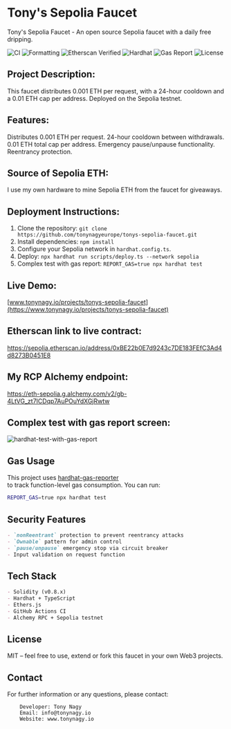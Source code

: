 # Tony's Sepolia Faucet

Tony's Sepolia Faucet - An open source Sepolia faucet with a daily free dripping.

![CI](https://github.com/tonynagyeurope/tonys-sepolia-faucet/actions/workflows/setup.yml/badge.svg)
![Formatting](https://github.com/tonynagyeurope/tonys-sepolia-faucet/actions/workflows/format.yml/badge.svg)
![Etherscan Verified](https://img.shields.io/badge/etherscan-verified-blue)
![Hardhat](https://img.shields.io/badge/built%20with-hardhat-yellow)
![Gas Report](https://img.shields.io/badge/gas%20report-CI%20generated-blue)
![License](https://img.shields.io/github/license/tonynagyeurope/tonys-sepolia-faucet)

## Project Description:

This faucet distributes 0.001 ETH per request, with a 24-hour cooldown and a 0.01 ETH cap per address. Deployed on the Sepolia testnet.

## Features:

Distributes 0.001 ETH per request.
24-hour cooldown between withdrawals.
0.01 ETH total cap per address.
Emergency pause/unpause functionality.
Reentrancy protection.

## Source of Sepolia ETH:

I use my own hardware to mine Sepolia ETH from the faucet for giveaways.

## Deployment Instructions:

1. Clone the repository: `git clone https://github.com/tonynagyeurope/tonys-sepolia-faucet.git`
2. Install dependencies: `npm install`
3. Configure your Sepolia network in `hardhat.config.ts`.
4. Deploy: `npx hardhat run scripts/deploy.ts --network sepolia`
5. Complex test with gas report: `REPORT_GAS=true npx hardhat test`

## Live Demo:

[www.tonynagy.io/projects/tonys-sepolia-faucet](https://www.tonynagy.io/projects/tonys-sepolia-faucet)

## Etherscan link to live contract: 

https://sepolia.etherscan.io/address/0xBE22b0E7d9243c7DE183FEfC3Ad4d8273B0451E8

## My RCP Alchemy endpoint:

https://eth-sepolia.g.alchemy.com/v2/gb-4LtVG_zt7ICDqp7AuPOuYdXGjRwtw

## Complex test with gas report screen:

![hardhat-test-with-gas-report](https://github.com/user-attachments/assets/ece99a67-3ec4-4a18-9632-9457d4f2d35e)

## Gas Usage

This project uses [hardhat-gas-reporter](https://github.com/cgewecke/hardhat-gas-reporter)  
to track function-level gas consumption. You can run:

```bash
REPORT_GAS=true npx hardhat test
```

## Security Features

```markdown
- `nonReentrant` protection to prevent reentrancy attacks
- `Ownable` pattern for admin control
- `pause/unpause` emergency stop via circuit breaker
- Input validation on request function
```

## Tech Stack

```markdown
- Solidity (v0.8.x)
- Hardhat + TypeScript
- Ethers.js
- GitHub Actions CI
- Alchemy RPC + Sepolia testnet
```

## License

MIT – feel free to use, extend or fork this faucet in your own Web3 projects.

## Contact

For further information or any questions, please contact:
````
    Developer: Tony Nagy
    Email: info@tonynagy.io
    Website: www.tonynagy.io
````
